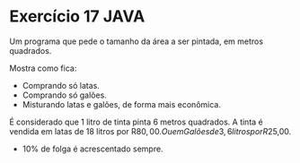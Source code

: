 # Exercício 17 JAVA
Um programa que pede o tamanho da área a ser pintada, em metros quadrados. 

Mostra como fica:
- Comprando só latas.
- Comprando só galões.
- Misturando latas e galões, de forma mais econômica.

É considerado que 1 litro de tinta pinta 6 metros quadrados.
A tinta é vendida em latas de 18 litros por R$80,00.
Ou em Galões de 3,6 litros por R$25,00.

- 10% de folga é acrescentado sempre.
